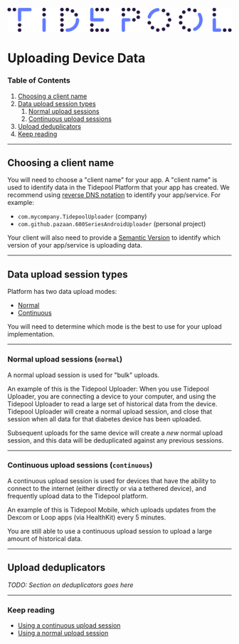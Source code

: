 ![Tidepool Logo](../../assets/images/Tidepool_Logo_Light_Large.png)

# Uploading Device Data

### Table of Contents

1. [Choosing a client name](#choosing-a-client-name)
2. [Data upload session types](#data-upload-session-types)
	1. [Normal upload sessions](#normal-upload-sessions-normal)
	2. [Continuous upload sessions](#continuous-upload-sessions-continuous)
3. [Upload deduplicators](#upload-deduplicators)
4. [Keep reading](#keep-reading)

---

## Choosing a client name
You will need to choose a "client name" for your app. A "client name" is used to identify data in the Tidepool Platform that your app has created.
We recommend using [reverse DNS notation](https://en.wikipedia.org/wiki/Reverse_domain_name_notation) to identify your app/service. For example:

* `com.mycompany.TidepoolUploader` (company)
* `com.github.pazaan.600SeriesAndroidUploader` (personal project)

Your client will also need to provide a [Semantic Version](https://semver.org/) to identify which version of your app/service is uploading data.

---

## Data upload session types
Platform has two data upload modes:
* [Normal](./uploading-device-data/normal.md)
* [Continuous](./uploading-device-data/continuous.md)

You will need to determine which mode is the best to use for your upload implementation.

---

### Normal upload sessions (`normal`)
A normal upload session is used for "bulk" uploads.

An example of this is the Tidepool Uploader: When you use Tidepool Uploader, you are connecting a device to your computer, and using the Tidepool Uploader to read a large set of historical data from the device. Tidepool Uploader will create a normal upload session, and close that session when all data for that diabetes device has been uploaded.

Subsequent uploads for the same device will create a _new_ normal upload session, and this data will be deduplicated against any previous sessions.

---

### Continuous upload sessions (`continuous`)
A continuous upload session is used for devices that have the ability to connect to the internet (either directly or via a tethered device), and frequently upload data to the Tidepool platform.

An example of this is Tidepool Mobile, which uploads updates from the Dexcom or Loop apps (via HealthKit) every 5 minutes.

You are still able to use a continuous upload session to upload a large amount of historical data.

---

## Upload deduplicators
_TODO: Section on deduplicators goes here_

---

### Keep reading

* [Using a continuous upload session](./uploading-device-data/continuous.md)
* [Using a normal upload session](./uploading-device-data/normal.md)
